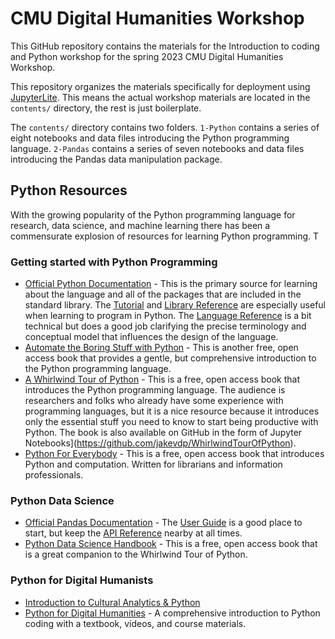 # CMU Digital Humanities Workshop

This GitHub repository contains the materials for the Introduction to coding and Python workshop for the spring 2023 CMU Digital Humanities Workshop.

This repository organizes the materials specifically for deployment using [JupyterLite](https://jupyterlite.readthedocs.io/en/latest/index.html). This means the actual workshop materials are located in the `contents/` directory, the rest is just boilerplate.

The `contents/` directory contains two folders. `1-Python` contains a series of eight notebooks and data files introducing the Python programming language. `2-Pandas` contains a series of seven notebooks and data files introducing the Pandas data manipulation package.





## Python Resources

With the growing popularity of the Python programming language for research, data science, and machine learning there has been a commensurate explosion of resources for learning Python programming. T

### Getting started with Python Programming

- [Official Python Documentation](https://docs.python.org/3/) - This is the primary source for learning about the language and all of the packages that are included in the standard library. The [Tutorial](https://docs.python.org/3/tutorial/index.html) and [Library Reference](https://docs.python.org/3/library/index.html) are especially useful when learning to program in Python. The [Language Reference](https://docs.python.org/3/reference/index.html) is a bit technical but does a good job clarifying the precise terminology and  conceptual model that influences the design of the language.
- [Automate the Boring Stuff with Python](https://automatetheboringstuff.com/) - This is another free, open access book that provides a gentle, but comprehensive introduction to the Python programming language. 
- [A Whirlwind Tour of Python](https://jakevdp.github.io/WhirlwindTourOfPython/) - This is a free, open access book that introduces the Python programming language. The audience is researchers and folks who already have some experience with programming languages, but it is a nice resource because it introduces only the essential stuff you need to know to start being productive with Python. The book is also available on GitHub in the form of Jupyter Notebooks](https://github.com/jakevdp/WhirlwindTourOfPython).
- [Python For Everybody](https://www.py4e.com/book) - This is a free, open access book that introduces Python and computation. Written for librarians and information professionals. 


### Python Data Science


- [Official Pandas Documentation](http://pandas.pydata.org/docs/) - The [User Guide]() is a good place to start, but keep the [API Reference](http://pandas.pydata.org/docs/reference/index.html) nearby at all times.
- [Python Data Science Handbook](https://jakevdp.github.io/PythonDataScienceHandbook/) - This is a free, open access book that is a great companion to the Whirlwind Tour of Python.


### Python for Digital Humanists

- [Introduction to Cultural Analytics & Python](https://melaniewalsh.github.io/Intro-Cultural-Analytics/welcome.html)
- [Python for Digital Humanities](https://pythonhumanities.com/) - A comprehensive introduction to Python coding with a textbook, videos, and course materials.